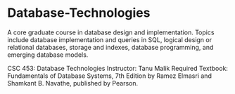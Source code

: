 # Database-Technologies
A core graduate course in database design and implementation. 
Topics include database implementation and queries in SQL, logical design or relational databases, 
storage and indexes, database programming, and emerging database models.

CSC 453: Database Technologies
Instructor: Tanu Malik
Required Textbook:
Fundamentals of Database Systems, 7th Edition by Ramez Elmasri and Shamkant B. Navathe, published by Pearson.
